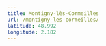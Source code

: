 ```yaml
---
title: Montigny-lès-Cormeilles
url: /montigny-les-cormeilles/
latitude: 48.992
longitude: 2.182
---
```

